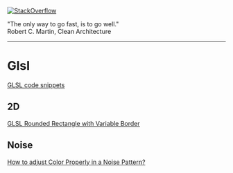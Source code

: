 [![StackOverflow](https://stackexchange.com/users/flair/7322082.png)](https://stackoverflow.com/users/5577765/rabbid76?tab=profile)

"The only way to go fast, is to go well."  
Robert C. Martin, Clean Architecture

---

# Glsl

[GLSL code snippets](../documentation/glsl_code_snippets.md)

## 2D

[GLSL Rounded Rectangle with Variable Border](https://stackoverflow.com/questions/59197671/glsl-rounded-rectangle-with-variable-border/59199756#59199756)

## Noise

[How to adjust Color Properly in a Noise Pattern?](https://stackoverflow.com/questions/64269426/how-to-adjust-color-properly-in-a-noise-pattern/64269876#64269876)  

